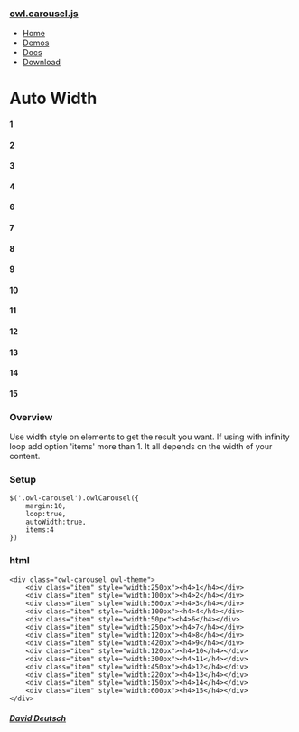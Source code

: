 ### [owl.carousel.js](/OwlCarousel2/)

<span id="toggle-nav" class="right"> </span>

-   [Home](/OwlCarousel2/index.html)
-   [Demos](/OwlCarousel2/demos/demos.html)
-   [Docs](/OwlCarousel2/docs/started-welcome.html)
-   [Download](https://github.com/OwlCarousel2/OwlCarousel2/archive/2.3.4.zip) <span class="download"></span>

Auto Width
==========

#### 1

#### 2

#### 3

#### 4

#### 6

#### 7

#### 8

#### 9

#### 10

#### 11

#### 12

#### 13

#### 14

#### 15

### Overview

Use width style on elements to get the result you want. If using with infinity loop add option 'items' more than 1. It all depends on the width of your content.

### Setup

    $('.owl-carousel').owlCarousel({
        margin:10,
        loop:true,
        autoWidth:true,
        items:4
    })

### html

    <div class="owl-carousel owl-theme">
        <div class="item" style="width:250px"><h4>1</h4></div>
        <div class="item" style="width:100px"><h4>2</h4></div>
        <div class="item" style="width:500px"><h4>3</h4></div>
        <div class="item" style="width:100px"><h4>4</h4></div>
        <div class="item" style="width:50px"><h4>6</h4></div>
        <div class="item" style="width:250px"><h4>7</h4></div>
        <div class="item" style="width:120px"><h4>8</h4></div>
        <div class="item" style="width:420px"><h4>9</h4></div>
        <div class="item" style="width:120px"><h4>10</h4></div>
        <div class="item" style="width:300px"><h4>11</h4></div>
        <div class="item" style="width:450px"><h4>12</h4></div>
        <div class="item" style="width:220px"><h4>13</h4></div>
        <div class="item" style="width:150px"><h4>14</h4></div>
        <div class="item" style="width:600px"><h4>15</h4></div>
    </div>

##### [David Deutsch](/OwlCarousel2/docs/support-contact.html) <a href="https://twitter.com/share?url=https://github.com/OwlCarousel2/OwlCarousel2&amp;text=Owl%20Carousel%20-%20This%20is%20so%20awesome!%20" id="custom-tweet-button"></a>
